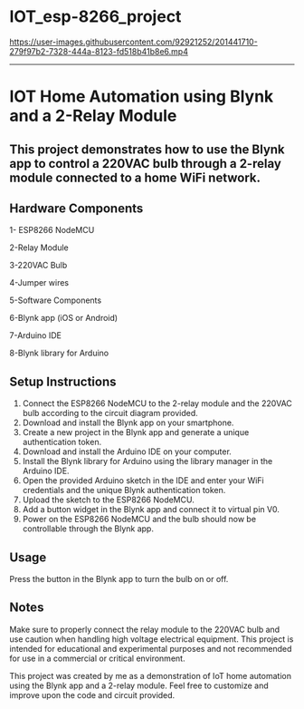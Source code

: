 # IOT_esp-8266_project


https://user-images.githubusercontent.com/92921252/201441710-279f97b2-7328-444a-8123-fd518b41b8e6.mp4

-----------------------------------------------------------------------------------------------------------------------------------------------------------------

# IOT Home Automation using Blynk and a 2-Relay Module
## This project demonstrates how to use the Blynk app to control a 220VAC bulb through a 2-relay module connected to a home WiFi network.

## Hardware Components

1- ESP8266 NodeMCU

2-Relay Module

3-220VAC Bulb

4-Jumper wires

5-Software Components

6-Blynk app (iOS or Android)

7-Arduino IDE

8-Blynk library for Arduino

## Setup Instructions

1.	Connect the ESP8266 NodeMCU to the 2-relay module and the 220VAC bulb according to the circuit diagram provided.
2.	Download and install the Blynk app on your smartphone.
3.	Create a new project in the Blynk app and generate a unique authentication token.
4.	Download and install the Arduino IDE on your computer.
5.	Install the Blynk library for Arduino using the library manager in the Arduino IDE.
6.	Open the provided Arduino sketch in the IDE and enter your WiFi credentials and the unique Blynk authentication token.
7.	Upload the sketch to the ESP8266 NodeMCU.
8.	Add a button widget in the Blynk app and connect it to virtual pin V0.
9.	Power on the ESP8266 NodeMCU and the bulb should now be controllable through the Blynk app.


## Usage
Press the button in the Blynk app to turn the bulb on or off.

## Notes
Make sure to properly connect the relay module to the 220VAC bulb and use caution when handling high voltage electrical equipment.
This project is intended for educational and experimental purposes and not recommended for use in a commercial or critical environment.


This project was created by me as a demonstration of IoT home automation using the Blynk app and a 2-relay module. Feel free to customize and improve upon the code and circuit provided.
